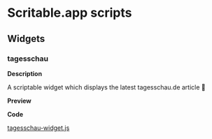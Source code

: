 # Scritable.app scripts

## Widgets

### tagesschau

**Description**

A scriptable widget which displays the latest tagesschau.de article 📰

**Preview**


**Code**

[tagesschau-widget.js](https://github.com/trbnhck/scriptable-scripts/blob/main/tagesschau-widget/tagesschau-widget.js)
